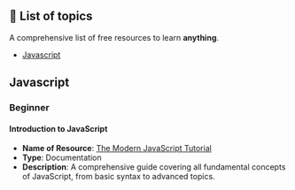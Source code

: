## **🚀 List of topics**

A comprehensive list of free resources to learn **anything**.

- [Javascript](#javascript)

## **Javascript**

### Beginner

#### **Introduction to JavaScript**

- **Name of Resource**: [The Modern JavaScript Tutorial](https://javascript.info/)
- **Type**: Documentation
- **Description**: A comprehensive guide covering all fundamental concepts of JavaScript, from basic syntax to advanced topics.
